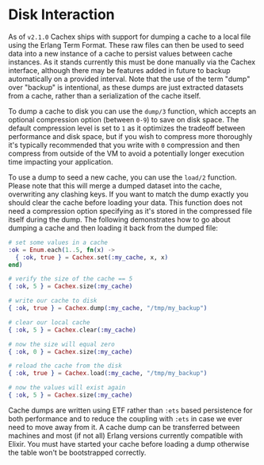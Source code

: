 # Disk Interaction

As of `v2.1.0` Cachex ships with support for dumping a cache to a local file using the Erlang Term Format. These raw files can then be used to seed data into a new instance of a cache to persist values between cache instances. As it stands currently this must be done manually via the Cachex interface, although there may be features added in future to backup automatically on a provided interval. Note that the use of the term "dump" over "backup" is intentional, as these dumps are just extracted datasets from a cache, rather than a serialization of the cache itself.

To dump a cache to disk you can use the `dump/3` function, which accepts an optional compression option (between `0-9`) to save on disk space. The default compression level is set to `1` as it optimizes the tradeoff between performance and disk space, but if you wish to compress more thoroughly it's typically recommended that you write with `0` compression and then compress from outside of the VM to avoid a potentially longer execution time impacting your application.

To use a dump to seed a new cache, you can use the `load/2` function. Please note that this will merge a dumped dataset into the cache, overwriting any clashing keys. If you want to match the dump exactly you should clear the cache before loading your data. This function does not need a compression option specifying as it's stored in the compressed file itself during the dump. The following demonstrates how to go about dumping a cache and then loading it back from the dumped file:

```elixir
# set some values in a cache
:ok = Enum.each(1..5, fn(x) ->
  { :ok, true } = Cachex.set(:my_cache, x, x)
end)

# verify the size of the cache == 5
{ :ok, 5 } = Cachex.size(:my_cache)

# write our cache to disk
{ :ok, true } = Cachex.dump(:my_cache, "/tmp/my_backup")

# clear our local cache
{ :ok, 5 } = Cachex.clear(:my_cache)

# now the size will equal zero
{ :ok, 0 } = Cachex.size(:my_cache)

# reload the cache from the disk
{ :ok, true } = Cachex.load(:my_cache, "/tmp/my_backup")

# now the values will exist again
{ :ok, 5 } = Cachex.size(:my_cache)
```

Cache dumps are written using ETF rather than `:ets` based persistence for both performance and to reduce the coupling with `:ets` in case we ever need to move away from it. A cache dump can be transferred between machines and most (if not all) Erlang versions currently compatible with Elixir. You must have started your cache before loading a dump otherwise the table won't be bootstrapped correctly.
